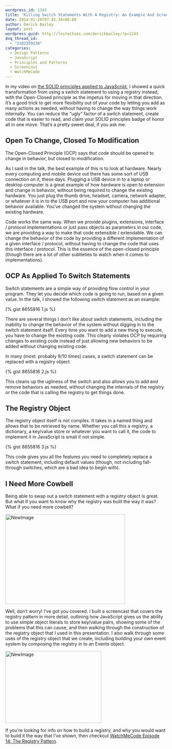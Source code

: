 ```yaml
---
wordpress_id: 1243
title: 'Killing Switch Statements With A Registry: An Example And Screencast'
date: 2014-01-28T07:45:34+00:00
author: Derick Bailey
layout: post
wordpress_guid: http://lostechies.com/derickbailey/?p=1243
dsq_thread_id:
  - "2182359238"
categories:
  - Design Patterns
  - JavaScript
  - Principles and Patterns
  - Screencast
  - WatchMeCode
---
```

In my video on [the SOLID principles applied to JavaScript](http://lostechies.com/derickbailey/2014/01/10/solid-javascript-in-a-wobbly-world-wide-web/), I showed a quick transformation from using a switch statement to using a registry instead, with the Open-Closed principle as the impetus for moving in that direction. It&#8217;s a good trick to get more flexibility out of your code by letting you add as many actions as needed, without having to change the way things work internally. You can reduce the &#8220;ugly&#8221; factor of a switch statement, create code that is easier to read, and claim your SOLID principles badge of honor all in one move. That&#8217;s a pretty sweet deal, if you ask me. 

## Open To Change, Closed To Modification

The Open-Closed Principle (OCP) says that code should be opened to change in behavior, but closed to modification.

As I said in the talk, the best example of this is to look at hardware. Nearly every computing and mobile device out there has some sort of USB connection on it, these days. Plugging a USB device in to a laptop or desktop computer is a great example of how hardware is open to extension and change in behavior, without being required to change the existing hardware. You just plug the thumb drive, headset, camera, network adapter, or whatever it is in to the USB port and now your computer has additional behavior available. You&#8217;ve changed the system without changing the existing hardware. 

Code works the same way. When we provide plugins, extensions, interface / protocol implementations or just pass objects as parameters in our code, we are providing a way to make that code extensible / extendable. We can change the behavior of the code by providing a different implementation of a given interface / protocol, without having to change the code that uses this interface / protocol. This is the essence of the open-closed principle (though there are a lot of other subtleties to watch when it comes to implementations).

## OCP As Applied To Switch Statements

Switch statements are a simple way of providing flow control in your program. They let you decide which code is going to run, based on a given value. In the talk, I showed the following switch statement as an example:

{% gist 8655816 1.js %}

There are several things I don&#8217;t like about switch statements, including the inability to change the behavior of the system without digging in to the switch statement itself. Every time you want to add a new thing to execute, you have to change the existing code. This clearly violates OCP by requiring changes to existing code instead of just allowing new behaviors to be added without changing existing code. 

In many (most: probably 9/10 times) cases, a switch statement can be replaced with a registry object.

{% gist 8655816 2.js %}

This cleans up the ugliness of the switch and also allows you to add and remove behaviors as needed, without changing the internals of the registry or the code that is calling the registry to get things done. 

## The Registry Object

The registry object itself is not complex. It takes in a named thing and allows that to be retrieved by name. Whether you call this a registry, a dictionary, a key/value store or whatever you want to call it, the code to implement it in JavaScript is small if not simple.

{% gist 8655816 3.js %}

This code gives you all the features you need to completely replace a switch statement, including default values (though, not including fall-through switches, which are a bad idea to begin with). 

## I Need More Cowbell

Being able to swap out a switch statement with a registry object is great. But what if you want to know why the registry was built the way it was? What if you need more cowbell?

<img src="http://lostechies.com/derickbailey/files/2014/01/NewImage7.png" alt="NewImage" width="374" height="281" border="0" />

 Well, don&#8217;t worry! I&#8217;ve got you covered. I built a screencast that covers the registry pattern in more detail, outlining how JavaScript gives us the ability to use simple object literals to store key/value pairs, showing some of the problems that this can cause, and then walking through the construction of the registry object that I used in this presentation. I also walk through some uses of the registry object that we create, including building your own event system by composing the registry in to an Events object. 

[<img src="http://lostechies.com/derickbailey/files/2014/01/NewImage8.png" alt="NewImage" width="300" height="225" border="0" />](http://www.watchmecode.net/registry-pattern)

 If you&#8217;re looking for info on how to build a registry, and why you would want to build it the way that I&#8217;ve shown, then checkout [WatchMeCode Episode 14: The Registry Pattern](http://www.watchmecode.net/registry-pattern).

 
